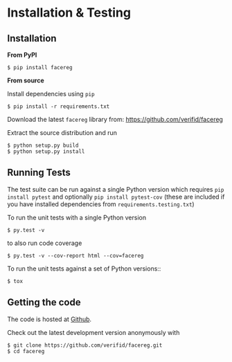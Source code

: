 # Installation & Testing

## Installation

**From PyPI**

    $ pip install facereg

**From source**

Install dependencies using `pip`

```console
$ pip install -r requirements.txt
```

Download the latest `facereg` library from: https://github.com/verifid/facereg

Extract the source distribution and run

```console
$ python setup.py build
$ python setup.py install
```

## Running Tests

The test suite can be run against a single Python version which requires `pip install pytest` and optionally `pip install pytest-cov` (these are included if you have installed dependencies from `requirements.testing.txt`)

To run the unit tests with a single Python version

```console
$ py.test -v
```

to also run code coverage

```console
$ py.test -v --cov-report html --cov=facereg
```

To run the unit tests against a set of Python versions::

```console
$ tox
```

## Getting the code

The code is hosted at [Github](https://github.com/verifid/facereg).

Check out the latest development version anonymously with

```console
$ git clone https://github.com/verifid/facereg.git
$ cd facereg
```
